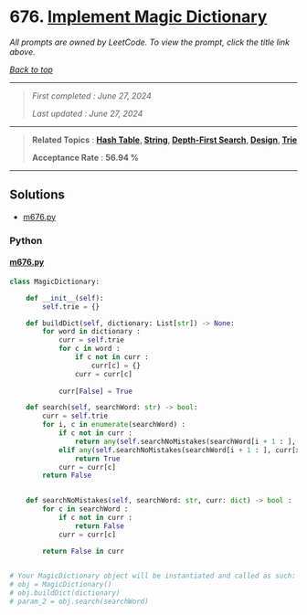 # 676. [Implement Magic Dictionary](<https://leetcode.com/problems/implement-magic-dictionary>)

*All prompts are owned by LeetCode. To view the prompt, click the title link above.*

*[Back to top](<../README.md>)*

------

> *First completed : June 27, 2024*
>
> *Last updated : June 27, 2024*

------

> **Related Topics** : **[Hash Table](<by_topic/Hash Table.md>), [String](<by_topic/String.md>), [Depth-First Search](<by_topic/Depth-First Search.md>), [Design](<by_topic/Design.md>), [Trie](<by_topic/Trie.md>)**
>
> **Acceptance Rate** : **56.94 %**

------

## Solutions

- [m676.py](<../my-submissions/m676.py>)
### Python
#### [m676.py](<../my-submissions/m676.py>)
```Python
class MagicDictionary:

    def __init__(self):
        self.trie = {}

    def buildDict(self, dictionary: List[str]) -> None:
        for word in dictionary :
            curr = self.trie
            for c in word :
                if c not in curr :
                    curr[c] = {}
                curr = curr[c]
            
            curr[False] = True

    def search(self, searchWord: str) -> bool:
        curr = self.trie
        for i, c in enumerate(searchWord) :
            if c not in curr :
                return any(self.searchNoMistakes(searchWord[i + 1 : ], curr[x]) for x in curr if x)
            elif any(self.searchNoMistakes(searchWord[i + 1 : ], curr[x]) for x in curr if x and x != c) :
                return True
            curr = curr[c]
        return False
        

    def searchNoMistakes(self, searchWord: str, curr: dict) -> bool :
        for c in searchWord :
            if c not in curr :
                return False
            curr = curr[c]
        
        return False in curr


# Your MagicDictionary object will be instantiated and called as such:
# obj = MagicDictionary()
# obj.buildDict(dictionary)
# param_2 = obj.search(searchWord)
```

